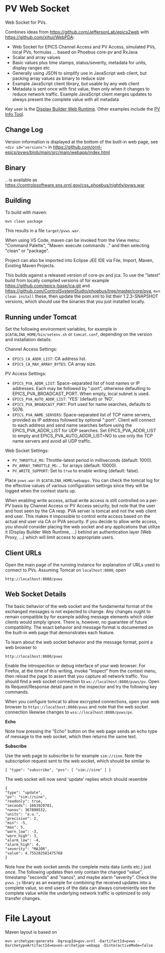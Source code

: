 PV Web Socket
=============

Web Socket for PVs.

Combines ideas from https://github.com/JeffersonLab/epics2web
with https://github.com/xihui/WebPDA:

 * Web Socket for EPICS Channel Access and PV Access, simulated PVs, local PVs, formulas ... based on Phoebus core-pv and RxJava
 * Scalar and array values
 * Basic values plus time stamps, status/severity, metadata for units, display ranges etc
 * Generally using JSON to simplify use in JavaScript web client, but packing array values as binary to reduce size
 * Example JavaScript client library, but usable by any web client
 * Metadata is sent once with first value, then only when it changes to reduce network traffic.
   Example JavaScript client merges updates to always present the complete value with all metadata

Key user is the [Display Builder Web Runtime](https://github.com/ornl-epics/dbwr).
Other examples include the [PV Info Tool](https://github.com/channelFinder/pvinfo).


Change Log
----------

Version information is displayed at the bottom of the built-in web page,
see `<div id="versions">` in
https://github.com/ornl-epics/pvws/blob/main/src/main/webapp/index.html

Binary
------

.. is available as https://controlssoftware.sns.ornl.gov/css_phoebus/nightly/pvws.war


Building
--------

To build with maven:

    mvn clean package

This results in a file `target/pvws.war`.

When using VS Code, maven can be invoked from the View menu: "Command Palette", "Maven: execute commands .."
and then selecting "clean" or "package".

Project can also be imported into Eclipse JEE IDE
via File, Import, Maven, Existing Maven Projects.

This builds against a released version of core-pv and jca. To use the "latest" build from locally compiled versions of for example https://github.com/epics-base/jca.git and https://github.com/ControlSystemStudio/phoebus/tree/master/core/pva, `mvn clean install` these, then update the pom.xml to list their 1.2.3-SNAPSHOT versions, which should use the binaries that you just installed locally.


Running under Tomcat
--------------------

Set the following environment variables, for example in `$CATALINA_HOME/bin/setenv.sh` or `tomcat.conf`, depending on the version and installation details:

Channel Access Settings:
 * `EPICS_CA_ADDR_LIST`: CA address list.
 * `EPICS_CA_MAX_ARRAY_BYTES`: CA array size.

PV Access Settings:
 * `EPICS_PVA_ADDR_LIST`: Space-separated list of host names or IP addresses. Each may be followed by ":port", otherwise defaulting to EPICS_PVA_BROADCAST_PORT. When empty, local subnet is used.
 * `EPICS_PVA_AUTO_ADDR_LIST`: 'YES' (default) or 'NO'.
 * `EPICS_PVA_BROADCAST_PORT`: Port used for name searches, defaults to 5076.
 * `EPICS_PVA_NAME_SERVERS`: Space-separated list of TCP name servers, provided as IP address followed by optional ":port". Client will connect to each address and send name searches before using the EPICS_PVA_ADDR_LIST for UDP searches. Set EPICS_PVA_ADDR_LIST to empty and EPICS_PVA_AUTO_ADDR_LIST=NO to use only the TCP name servers and avoid all UDP traffic.

Web Socket Settings:
 * `PV_THROTTLE_MS`: Throttle-latest period in milliseconds (default: 1000).
 * `PV_ARRAY_THROTTLE_MS`: .. for arrays (default: 10000).
 * `PV_WRITE_SUPPORT`: Set to `true` to enable writing (default: false).


 
Place `pvws.war` in `$CATALINA_HOME/webapps`.
You can check the tomcat log for the effective values of various configuration settings
since they will be logged when the context starts up.

When enabling write access, actual write access is still controlled
on a per-PV basis by Channel Access or PV Access security,
but note that the user and host seen by the CA resp. PVA server
is tomcat and not the web client end user.
This makes it impossible to control write access based on the actual end user
via CA or PVA security.
If you decide to allow write access, you should consider placing
the web socket and any applications that utilize it (Display Builder Web Runtime, ...)
behind an authentication layer (Web Proxy, ...) which will limit access
to appropriate users.


Client URLs
-----------

Open the main page of the running instance for explanation
of URLs used to connect to PVs.
Assuming Tomcat on `localhost:8080`, open

    http://localhost:8080/pvws

Web Socket Details
------------------

The basic behavior of the web socket and the fundamental format of the exchanged messages is
not expected to change. Any changes ought to remain compatible by for example adding
message elements which older clients would simply ignore.
There is, however, no guarantee of future compatibility. The exact behavior and message format
is documented on the built-in web page that demonstrates each feature.

To learn about the web socket behavior and the message format, point a web browser to

    http://localhost:8080/pvws

Enable the introspection or debug interface of your web browser. For Firefox, at the time of this
writing, invoke "Inspect" from the context menu, then reload the page to assert that you capture
all network traffic.
You should find a web socket connection to `ws://localhost:8080/pvws/pv`.
Open its Request/Response detail pane in the inspector and try the following key commands.

When you configure tomcat to allow excrypted connections, open your web browser to `https://localhost:8080/pvws`
and note that the web socket connection likewise changes to `wss://localhost:8080/pvws/pv`.

**Echo**

Note how pressing the "Echo" button on the web page sends an echo type of message to the web socket,
which then returns the same text.

**Subscribe**

Use the web page to subscribe to for example `sim://sine`.
Note the subscription request sent to the web socket, which should be similar to

    { "type": "subscribe", "pvs": [ "sim://sine" ] }

The web socket will now send 'update' replies which should resemble

    {
    "type": "update",
    "pv": "sim://sine",
    "readonly": true,
    "seconds": 1663920701,
    "nanos": 367890532,
    "units": "a.u.",
    "precision": 2,
    "min": -5,
    "max": 5,
    "warn_low": -3,
    "warn_high": 3,
    "alarm_low": -4,
    "alarm_high": 4,
    "severity": "MAJOR",
    "value": 4.755282581475768
    }
    
Note how the web socket sends the complete meta data (units etc.)
just once. The following updates then only contain the changed "value", timestamp "seconds" and "nanos",
and maybe alarm "severity".
Check the `pvws.js` library as an example for combining the received updates
into a complete value, so end users of the data can always conveniently see
the complete value while the underlying network traffic is optimized to
only transfer changes.

File Layout
===========

Maven layout is based on

    mvn archetype:generate -DgroupId=gov.ornl -DartifactId=pvws -DarchetypeArtifactId=maven-archetype-webapp -DinteractiveMode=false

